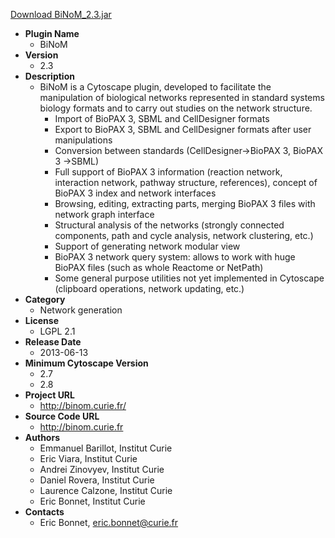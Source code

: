 <a href="BiNoM_2.3.jar">Download BiNoM_2.3.jar</a>

* __Plugin Name__
  * BiNoM
* __Version__
  * 2.3
* __Description__
  * BiNoM is a Cytoscape plugin, developed to facilitate the manipulation of biological networks represented in standard systems biology formats and to carry out studies on the network structure. <ul><li>Import of BioPAX 3, SBML and CellDesigner formats<li>Export to BioPAX 3, SBML and CellDesigner formats after user manipulations<li>Conversion between standards (CellDesigner-&gt;BioPAX 3, BioPAX 3 -&gt;SBML)<li>Full support of BioPAX 3 information (reaction network, interaction network, pathway structure, references), concept of BioPAX 3 index and network interfaces<li>Browsing, editing, extracting parts, merging BioPAX 3 files with network graph interface<li>Structural analysis of the networks (strongly connected components, path and cycle analysis, network clustering, etc.)<li>Support of generating network modular view<li>BioPAX 3 network query system: allows to work with huge BioPAX files (such as whole Reactome or NetPath)<li>Some general purpose utilities not yet implemented in Cytoscape (clipboard operations, network updating, etc.) </ul>
* __Category__
  * Network generation
* __License__
  * LGPL 2.1
* __Release Date__
  * 2013-06-13
* __Minimum Cytoscape Version__
  * 2.7
  * 2.8
* __Project URL__
  * http://binom.curie.fr/
* __Source Code URL__
  * http://binom.curie.fr
* __Authors__
  * Emmanuel Barillot, Institut Curie
  * Eric Viara, Institut Curie
  * Andrei Zinovyev, Institut Curie
  * Daniel Rovera, Institut Curie
  * Laurence Calzone, Institut Curie
  * Eric Bonnet, Institut Curie
* __Contacts__
  * Eric Bonnet, eric.bonnet@curie.fr
